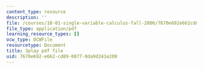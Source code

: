 ```yaml
---
content_type: resource
description: ''
file: /courses/18-01-single-variable-calculus-fall-2006/7670e692e662cd8908778da9d241e209_aeXp1zC6Hls.pdf
file_type: application/pdf
learning_resource_types: []
ocw_type: OCWFile
resourcetype: Document
title: 3play pdf file
uid: 7670e692-e662-cd89-0877-8da9d241e209
---
```


